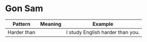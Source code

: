 # Gon Sam

| Pattern | Meaning | Example |
| ------- | ------- | ------- |
| Harder than |  | I study English harder than you.  |
